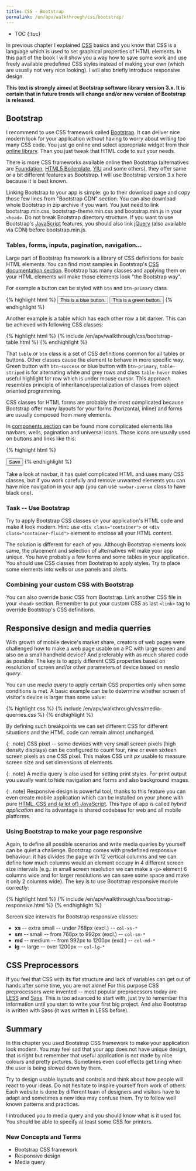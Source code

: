 ```yaml
---
title: CSS - Bootstrap
permalink: /en/apv/walkthrough/css/bootstrap/
---
```


* TOC
{:toc}

In previous chapter I explained [CSS](/en/apv/walkthrough/css/) basics and you know that CSS is a language which
is used to set graphical properties of HTML elements. In this part of the book I will show you a way how to save
some work and use freely available predefined CSS styles instead of making your own (which are usually not very
nice looking). I will also briefly introduce responsive design.

**This text is strongly aimed at Bootstrap software library version 3.x. It is certain that in future trends will
change and/or new version of Bootstrap is released.**

## Bootstrap
I recommend to use CSS framework called [Bootstrap](http://getbootstrap.com). It can deliver nice modern look
for your application without having to worry about writing too many CSS code. You just go online and select
appropriate widget from their [online library](http://getbootstrap.com/css/). Than you just tweak that HTML
code to suit your needs.

There is more CSS frameworks available online then Bootstrap (alternatives are [Foundation](http://foundation.zurb.com/),
[HTML5 Boilerplate](https://html5boilerplate.com/), [YIU](http://yuilibrary.com/) and some others), they offer
same or a bit different features as Bootstrap. I will use Bootstrap version 3.x here because it is best known.

Linking Bootstrap to your app is simple: go to their download page and copy those few lines from "Bootstrap
CDN" section. You can also download whole Bootstrap in zip archive if you want. You just need to link
bootstrap.min.css, bootstrap-theme.min.css and bootstrap.min.js in your `<head>`. Do not break Bootstrap
directory structure. If you want to use Bootstrap's [JavaScript](/en/apv/walkthrough/javascript/) features, you should also link
[jQuery](https://jquery.com) (also available via CDN) before bootstrap.min.js.

### Tables, forms, inputs, pagination, navigation...
Large part of Bootstrap framework is a library of CSS definitions for basic HTML elements. You can find most
samples in Bootstrap's [CSS documentation section](http://getbootstrap.com/css/). Bootstrap has many classes
and applying them on your HTML elements will make those elements look "the Bootstrap way".

For example a button can be styled with `btn` and `btn-primary` class.

{% highlight html %}
<button class="btn btn-primary">
    This is a blue button.
</button>
<button class="btn btn-success">
    This is a green button.
</button>
{% endhighlight %}

Another example is a table which has each other row a bit darker. This can be achieved with following CSS classes:

{% highlight html %}
{% include /en/apv/walkthrough/css/bootstrap-table.html %}
{% endhighlight %}

That `table` or `btn` class is a set of CSS definitions common for all tables or buttons. Other classes cause the
element to behave in more specific way. Green button with `btn-success` or blue button with `btn-primary`,
`table-striped` is for alternating white and grey rows and class `table-hover` makes useful highlight for
row which is under mouse cursor. This approach resembles principle of inheritance/specialization of classes
from object oriented programming.

CSS classes for HTML forms are probably the most complicated because Bootstrap offer many layouts for your forms
(horizontal, inline) and forms are usually composed from many elements. 

In [components section](http://getbootstrap.com/components/) can be found more complicated elements like navbars,
wells, pagination and universal icons. Those icons are usually used on buttons and links like this:

{% highlight html %}
<!-- button with floppy disk icon -->
<button class="btn btn-primary" type="button">
    <span class="glyphicon glyphicon-disk"></span> Save
</button>
{% endhighlight %}

Take a look at navbar, it has quiet complicated HTML and uses many CSS classes, but if you work carefully and
remove unwanted elements you can have nice navigation in your app (you can use `navbar-iverse` class to
have black one). 

### Task -- Use Bootstrap
Try to apply Bootstrap CSS classes on your application's HTML code and make it look modern. Hint: use
`<div class="container">` or `<div class="container-fluid">` element to enclose all your HTML content. 

<div class="solution">
    <p markdown="1">
        The solution is different for each of you. Although Bootstrap elements look same, the placement and
        selection of alternatives will make your app unique. You have probably a few forms and some tables in
        your application. You should use CSS classes from Bootstrap to apply styles. Try to place some 
        elements into wells or use panels and alerts.
    </p>
</div>

### Combining your custom CSS with Bootstrap
You can also override basic CSS from Bootstrap. Link another CSS file in your `<head>` section. Remember to put your
custom CSS as last `<link>` tag to override Bootstrap's CSS definitions.

## Responsive design and media querries
With growth of mobile device's market share, creators of web pages were challenged how to make a web page
usable on a PC with large screen and also on a small handheld device? And preferably with as much shared code
as possible. The key is to apply different CSS properties based on resolution of screen and/or other parameters
of device based on *media query*.

You can use *media query* to apply certain CSS properties only when some conditions is met. A basic example
can be to determine whether screen of visitor's device is larger than some value:

{% highlight css %}
{% include /en/apv/walkthrough/css/media-querries.css %}
{% endhighlight %}

By defining such breakpoints we can set different CSS for different situations and the HTML code can remain
almost unchanged.
 
{: .note}
CSS pixel -- some devices with very small screen pixels (high density displays) can be configured to count four,
nine or even sixteen screen pixels as one CSS pixel. This makes CSS unit *px* usable to measure screen size and set
dimensions of elements.

{: .note}
A media query is also used for setting print styles. For print output you usually want to hide navigation and forms
and also background images.

{: .note}
Responsive design is powerful tool, thanks to this feature you can even create mobile application which can be
installed on your phone with pure [HTML, CSS and (a lot of) JavaScript](https://cordova.apache.org).
This type of app is called *hybrid application* and its advantage is shared codebase for web and all mobile platforms.

### Using Bootstrap to make your page responsive

Again, to define all possible scenarios and write media queries by yourself can be quiet a challenge.
Bootstrap comes with predefined responsive behaviour: it has divides the page with 12 vertical columns and we
can define how much columns would an element occupy in 4 different screen size intervals (e.g.: in small
screen resolution we can make a `<p>` element 6 columns wide and for larger resolutions we can save some
space and make it only 2 columns wide). The key is to use Bootstrap responsive module correctly:

{% highlight html %}
{% include /en/apv/walkthrough/css/bootstrap-responsive.html %}
{% endhighlight %}

Screen size intervals for Bootstrap responsive classes:

- **xs** -- extra small -- under 768px (excl.) -- `col-xs-*`
- **sm** -- small -- from 768px to 992px (excl.) -- `col-sm-*`
- **md** -- medium -- from 992px to 1200px (excl.) -- `col-md-*`
- **lg** -- large -- over 1200px -- `col-lg-*`

## CSS Preprocessors
If you feel that CSS with its flat structure and lack of variables can get out of hands after some time,
you are not alone! For this purpose CSS preprocessors were invented -- most popular preprocessors today are
[LESS](http://lesscss.org) and [Sass](http://sass-lang.com). This is too advanced to start with, just
try to remember this information until you start to write your first big project. And also Bootstrap is
written with Sass (it was written in LESS before).

## Summary
In this chapter you used Bootstrap CSS framework to make your application look modern. You may feel sad that
your app does not have unique design, that is right but remember that useful application is not made by nice
colours and pretty pictures. Sometimes even cool effects get tiring when the user is being slowed down by them.

Try to design usable layouts and controls and think about how people will react to your ideas. Do not hesitate
to inspire yourself from work of others. Each website is done by different team of designers and visitors have
to adapt and sometimes a new idea may confuse them. Try to follow well known patterns and practices.

I introduced you to media query and you should know what is it used for. You should be able to specify at least
some CSS for printers.

### New Concepts and Terms
- Bootstrap CSS framework
- Responsive design
- Media query
